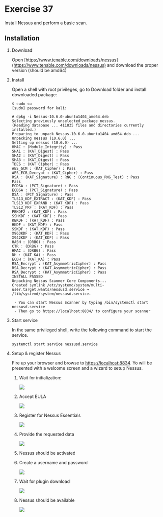 # Exercise 37

Install Nessus and perform a basic scan.

## Installation

1. Download

   Open [https://www.tenable.com/downloads/nessus](https://www.tenable.com/downloads/nessus) and download the proper version (should be amd64)
   
2. Install

   Open a shell with root privileges, go to Download folder and install downloaded package:
   
   ```
   $ sudo su
   [sudo] password for kali:
   
   # dpkg -i Nessus-10.6.0-ubuntu1404_amd64.deb 
   Selecting previously unselected package nessus.
   (Reading database ... 411835 files and directories currently installed.)
   Preparing to unpack Nessus-10.6.0-ubuntu1404_amd64.deb ...
   Unpacking nessus (10.6.0) ...
   Setting up nessus (10.6.0) ...
   HMAC : (Module_Integrity) : Pass
   SHA1 : (KAT_Digest) : Pass
   SHA2 : (KAT_Digest) : Pass
   SHA3 : (KAT_Digest) : Pass
   TDES : (KAT_Cipher) : Pass
   AES_GCM : (KAT_Cipher) : Pass
   AES_ECB_Decrypt : (KAT_Cipher) : Pass
   RSA : (KAT_Signature) : RNG : (Continuous_RNG_Test) : Pass
   Pass
   ECDSA : (PCT_Signature) : Pass
   ECDSA : (PCT_Signature) : Pass
   DSA : (PCT_Signature) : Pass
   TLS13_KDF_EXTRACT : (KAT_KDF) : Pass
   TLS13_KDF_EXPAND : (KAT_KDF) : Pass
   TLS12_PRF : (KAT_KDF) : Pass
   PBKDF2 : (KAT_KDF) : Pass
   SSHKDF : (KAT_KDF) : Pass
   KBKDF : (KAT_KDF) : Pass
   HKDF : (KAT_KDF) : Pass
   SSKDF : (KAT_KDF) : Pass
   X963KDF : (KAT_KDF) : Pass
   X942KDF : (KAT_KDF) : Pass
   HASH : (DRBG) : Pass
   CTR : (DRBG) : Pass
   HMAC : (DRBG) : Pass
   DH : (KAT_KA) : Pass
   ECDH : (KAT_KA) : Pass
   RSA_Encrypt : (KAT_AsymmetricCipher) : Pass
   RSA_Decrypt : (KAT_AsymmetricCipher) : Pass
   RSA_Decrypt : (KAT_AsymmetricCipher) : Pass
   INSTALL PASSED
   Unpacking Nessus Scanner Core Components...
   Created symlink /etc/systemd/system/multi-user.target.wants/nessusd.service → /lib/systemd/system/nessusd.service.
   
    - You can start Nessus Scanner by typing /bin/systemctl start nessusd.service
    - Then go to https://localhost:8834/ to configure your scanner
   ```
   
 3. Start service

    In the same privileged shell, write the following command to start the service.

    ```
    systemctl start service nessusd.service
    ```
 
 4. Setup & register Nessus

    Fire up your browser and browse to [https://localhost:8834](https://localhost:8834). Yo will be presented with a welcome screen and a wizard to setup Nessus.
    
    1. Wait for initialization:
    
       <img src="https://github.com/LoloGRK/TeelTechCyberSecurity/blob/b29df37c52d2d3a318e0c78c1ef583dde9dc91cd/exercises_36/images/nessus_001.png">
    
    2. Accept EULA
    
       <img src="https://github.com/LoloGRK/TeelTechCyberSecurity/blob/b29df37c52d2d3a318e0c78c1ef583dde9dc91cd/exercises_36/images/nessus_002.png">
    
    3. Register for Nessus Essentials
    
       <img src="https://github.com/LoloGRK/TeelTechCyberSecurity/blob/b29df37c52d2d3a318e0c78c1ef583dde9dc91cd/exercises_36/images/nessus_003.png">
    
    4. Provide the requested data
    
       <img src="https://github.com/LoloGRK/TeelTechCyberSecurity/blob/b29df37c52d2d3a318e0c78c1ef583dde9dc91cd/exercises_36/images/nessus_001.png">
       
    5. Nessus should be activated
    6. Create a username and password
    
       <img src="https://github.com/LoloGRK/TeelTechCyberSecurity/blob/b29df37c52d2d3a318e0c78c1ef583dde9dc91cd/exercises_36/images/nessus_004.png">
       
    7. Wait for plugin download
    
       <img src="https://github.com/LoloGRK/TeelTechCyberSecurity/blob/b29df37c52d2d3a318e0c78c1ef583dde9dc91cd/exercises_36/images/nessus_005.png">
    
    8. Nessus should be available
    
       <img src="https://github.com/LoloGRK/TeelTechCyberSecurity/blob/b29df37c52d2d3a318e0c78c1ef583dde9dc91cd/exercises_36/images/nessus_006.png">
